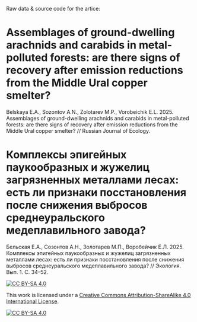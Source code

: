Raw data & source code for the artice:

# Assemblages of ground-dwelling arachnids and carabids in metal-polluted forests: are there signs of recovery after emission reductions from the Middle Ural copper smelter? 

Belskaya E.A., Sozontov A.N., Zolotarev M.P., Vorobeichik E.L. 2025. Assemblages of ground-dwelling arachnids and carabids in metal-polluted forests: are there signs of recovery after emission reductions from the Middle Ural copper smelter? // Russian Journal of Ecology. 


# Комплексы эпигейных паукообразных и жужелиц загрязненных металлами лесах: есть ли признаки посстановления после снижения выбросов среднеуральского медеплавильного завода?

Бельская Е.А., Созонтов А.Н., Золотарев М.П., Воробейчик Е.Л. 2025. Комплексы эпигейных паукообразных и жужелиц загрязненных металлами лесах: есть ли признаки посстановления после снижения выбросов среднеуральского медеплавильного завода? // Экология. Вып. 1. С. 34–52. 


[![CC BY-SA 4.0][cc-by-sa-shield]][cc-by-sa]

This work is licensed under a
[Creative Commons Attribution-ShareAlike 4.0 International License][cc-by-sa].

[![CC BY-SA 4.0][cc-by-sa-image]][cc-by-sa]

[cc-by-sa]: http://creativecommons.org/licenses/by-sa/4.0/
[cc-by-sa-image]: https://licensebuttons.net/l/by-sa/4.0/88x31.png
[cc-by-sa-shield]: https://img.shields.io/badge/License-CC%20BY--SA%204.0-lightgrey.svg
